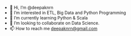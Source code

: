 - 👋 Hi, I’m @deepaknrn
- 👀 I’m interested in ETL, Big Data and Python Programming 
- 🌱 I’m currently learning Python & Scala
- 💞️ I’m looking to collaborate on Data Science.
- 📫 How to reach me deepaknrn@gmail.com

<!---
deepaknrn/deepaknrn is a ✨ special ✨ repository because its `README.md` (this file) appears on your GitHub profile.
You can click the Preview link to take a look at your changes.
--->
